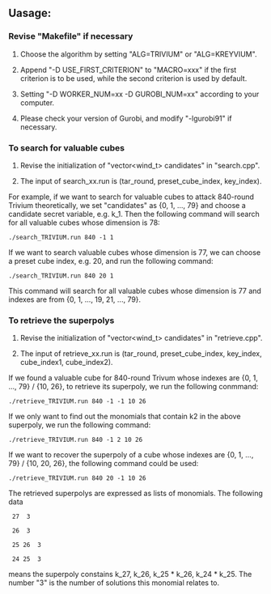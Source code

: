 ## Uasage:

### Revise "Makefile" if necessary

1. Choose the algorithm by setting "ALG=TRIVIUM" or "ALG=KREYVIUM".

2. Append "-D USE_FIRST_CRITERION" to "MACRO=xxx" if the first criterion is to be used, while the second criterion is used by default.

3. Setting "-D WORKER_NUM=xx -D GUROBI_NUM=xx" according to your computer.

4. Please check your version of Gurobi, and modify "-lgurobi91" if necessary.


### To search for valuable cubes

1. Revise the initialization of "vector<wind_t> candidates" in "search.cpp".

2. The input of search_xx.run is (tar_round, preset_cube_index, key_index).

For example, if we want to search for valuable cubes to attack 840-round Trivium theoretically, we set "candidates" as {0, 1, ..., 79} and choose a candidate secret variable, e.g. k_1. Then the following command will search for all valuable cubes whose dimension is 78:

`./search_TRIVIUM.run 840 -1 1`

If we want to search valuable cubes whose dimension is 77, we can choose a preset cube index, e.g. 20, and run the following command:

`./search_TRIVIUM.run 840 20 1`

This command will search for all valuable cubes whose dimension is 77 and indexes are from {0, 1, ..., 19, 21, ..., 79}.


### To retrieve the superpolys

1. Revise the initialization of "vector<wind_t> candidates" in "retrieve.cpp".

2. The input of retrieve_xx.run is (tar_round, preset_cube_index, key_index, cube_index1, cube_index2).

If we found a valuable cube for 840-round Trivum whose indexes are {0, 1, ..., 79} / {10, 26}, to retrieve its superpoly, we run the following conmmand:

`./retrieve_TRIVIUM.run 840 -1 -1 10 26`

If we only want to find out the monomials that contain k2 in the above superpoly, we run the following command:

`./retrieve_TRIVIUM.run 840 -1 2 10 26`

If we want to recover the superpoly of a cube whose indexes are {0, 1, ..., 79} / {10, 20, 26}, the following command could be used:

`./retrieve_TRIVIUM.run 840 20 -1 10 26`

The retrieved superpolys are expressed as lists of monomials. The following data 

` 27  3`

` 26  3`

` 25 26  3`

` 24 25  3`

means the superpoly constains k_27, k_26, k_25 * k_26, k_24 * k_25. The number "3" is the number of solutions this monomial relates to.
